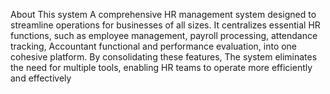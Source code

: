 About This system
 A comprehensive HR management system designed to streamline operations for businesses of all sizes. It centralizes essential HR functions, such as employee management, payroll processing, attendance tracking, Accountant functional and performance evaluation, into one cohesive platform. By consolidating these features, The system eliminates the need for multiple tools, enabling HR teams to operate more efficiently and effectively
